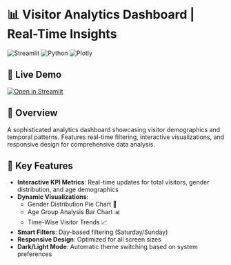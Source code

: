 # 📊 Visitor Analytics Dashboard | Real-Time Insights

![Streamlit](https://img.shields.io/badge/Streamlit-FF4B4B?style=for-the-badge&logo=Streamlit&logoColor=white)
![Python](https://img.shields.io/badge/Python-3776AB?style=for-the-badge&logo=python&logoColor=white)
![Plotly](https://img.shields.io/badge/Plotly-3F4F75?style=for-the-badge&logo=plotly&logoColor=white)

## 🌟 Live Demo
[![Open in Streamlit](https://static.streamlit.io/badges/streamlit_badge_black_white.svg)](https://nkrjjkoudqmibhmzapd4cf.streamlit.app/)

## 📌 Overview
A sophisticated analytics dashboard showcasing visitor demographics and temporal patterns. Features real-time filtering, interactive visualizations, and responsive design for comprehensive data analysis.

## 🚀 Key Features
- **Interactive KPI Metrics**: Real-time updates for total visitors, gender distribution, and age demographics
- **Dynamic Visualizations**:
  - Gender Distribution Pie Chart 🥧
  - Age Group Analysis Bar Chart 📊
  - Time-Wise Visitor Trends 📈
- **Smart Filters**: Day-based filtering (Saturday/Sunday)
- **Responsive Design**: Optimized for all screen sizes
- **Dark/Light Mode**: Automatic theme switching based on system preferences
